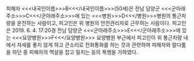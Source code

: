 피해자 <<<내국인이름>>>B<<</내국인이름>>>(50세)은 전남 담양군 <<<군아래주소>>>C<<</군아래주소>>>에 있는 <<<병원>>>D<<</병원>>>병원의 통근차량을 운전하는 사람이고, 피고인은 위 병원의 안전관리자로 근무하는 사람이다.
피고인은 2019. 6. 4. 17:20경 전남 담양군 <<<군아래주소>>>E<<</군아래주소>>>에 있는 <<<요양병원>>>F<<</요양병원>>> 요양병원 부근에서 피고인이 위 통근차량 내에서 자세를 좋지 않게 하고 큰소리로 전화통화를 하는 것과 관련하여 피해자와 말다툼을 하던 중 피해자의 멱살을 잡고 밀치는 등의 폭행을 가하였다.